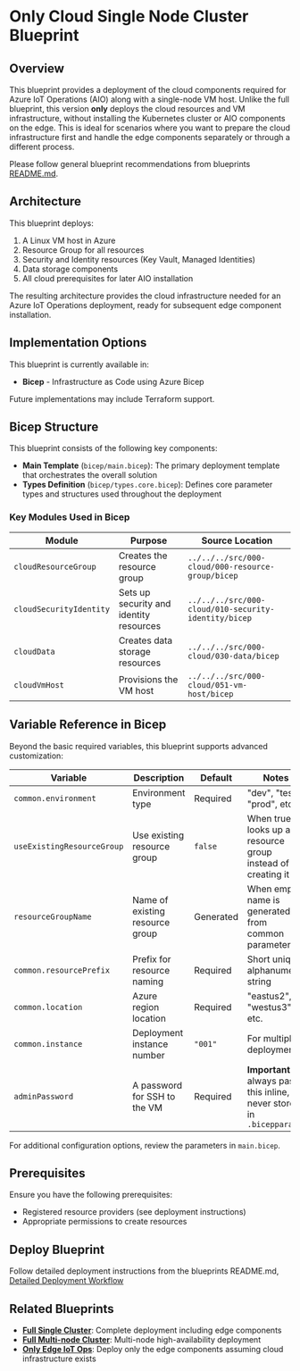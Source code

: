 # Only Cloud Single Node Cluster Blueprint

## Overview

This blueprint provides a deployment of the cloud components required for Azure IoT Operations (AIO) along with a single-node VM host. Unlike the full blueprint, this version **only** deploys the cloud resources and VM infrastructure, without installing the Kubernetes cluster or AIO components on the edge. This is ideal for scenarios where you want to prepare the cloud infrastructure first and handle the edge components separately or through a different process.

Please follow general blueprint recommendations from blueprints [README.md](../README.md).

## Architecture

This blueprint deploys:

1. A Linux VM host in Azure
2. Resource Group for all resources
3. Security and Identity resources (Key Vault, Managed Identities)
4. Data storage components
5. All cloud prerequisites for later AIO installation

The resulting architecture provides the cloud infrastructure needed for an Azure IoT Operations deployment, ready for subsequent edge component installation.

## Implementation Options

This blueprint is currently available in:

- **Bicep** - Infrastructure as Code using Azure Bicep

Future implementations may include Terraform support.

## Bicep Structure

This blueprint consists of the following key components:

- **Main Template** (`bicep/main.bicep`): The primary deployment template that orchestrates the overall solution
- **Types Definition** (`bicep/types.core.bicep`): Defines core parameter types and structures used throughout the deployment

### Key Modules Used in Bicep

| Module                  | Purpose                                 | Source Location                                      |
|-------------------------|-----------------------------------------|------------------------------------------------------|
| `cloudResourceGroup`    | Creates the resource group              | `../../../src/000-cloud/000-resource-group/bicep`    |
| `cloudSecurityIdentity` | Sets up security and identity resources | `../../../src/000-cloud/010-security-identity/bicep` |
| `cloudData`             | Creates data storage resources          | `../../../src/000-cloud/030-data/bicep`              |
| `cloudVmHost`           | Provisions the VM host                  | `../../../src/000-cloud/051-vm-host/bicep`           |

## Variable Reference in Bicep

Beyond the basic required variables, this blueprint supports advanced customization:

| Variable                   | Description                     | Default   | Notes                                                                |
|----------------------------|---------------------------------|-----------|----------------------------------------------------------------------|
| `common.environment`       | Environment type                | Required  | "dev", "test", "prod", etc.                                          |
| `useExistingResourceGroup` | Use existing resource group     | `false`   | When true, looks up a resource group instead of creating it          |
| `resourceGroupName`        | Name of existing resource group | Generated | When empty, name is generated from common parameters                 |
| `common.resourcePrefix`    | Prefix for resource naming      | Required  | Short unique alphanumeric string                                     |
| `common.location`          | Azure region location           | Required  | "eastus2", "westus3", etc.                                           |
| `common.instance`          | Deployment instance number      | `"001"`   | For multiple deployments                                             |
| `adminPassword`            | A password for SSH to the VM    | Required  | **Important**: always pass this inline, never store in `.bicepparam` |

For additional configuration options, review the parameters in `main.bicep`.

## Prerequisites

Ensure you have the following prerequisites:

- Registered resource providers (see deployment instructions)
- Appropriate permissions to create resources

## Deploy Blueprint

Follow detailed deployment instructions from the blueprints README.md, [Detailed Deployment Workflow](../README.md#detailed-deployment-workflow)

## Related Blueprints

- **[Full Single Cluster](../full-single-node-cluster/README.md)**: Complete deployment including edge components
- **[Full Multi-node Cluster](../full-multi-node-cluster/README.md)**: Multi-node high-availability deployment
- **[Only Edge IoT Ops](../only-edge-iot-ops/README.md)**: Deploy only the edge components assuming cloud infrastructure exists
